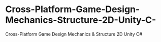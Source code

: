 # Cross-Platform-Game-Design-Mechanics-Structure-2D-Unity-C-
Cross-Platform Game Design Mechanics &amp; Structure 2D Unity C#
